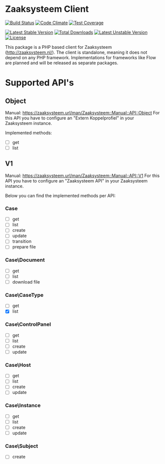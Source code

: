 # Zaaksysteem Client

[![Build Status](https://travis-ci.org/SimplyAdmire/Zaaksysteem.svg)](https://travis-ci.org/SimplyAdmire/Zaaksysteem)
[![Code Climate](https://codeclimate.com/github/SimplyAdmire/Zaaksysteem/badges/gpa.svg)](https://codeclimate.com/github/SimplyAdmire/Zaaksysteem)
[![Test Coverage](https://codeclimate.com/github/SimplyAdmire/Zaaksysteem/badges/coverage.svg)](https://codeclimate.com/github/SimplyAdmire/Zaaksysteem/coverage)

[![Latest Stable Version](https://poser.pugx.org/simplyadmire/zaaksysteem/v/stable)](https://packagist.org/packages/simplyadmire/zaaksysteem)
[![Total Downloads](https://poser.pugx.org/simplyadmire/zaaksysteem/downloads)](https://packagist.org/packages/simplyadmire/zaaksysteem)
[![Latest Unstable Version](https://poser.pugx.org/simplyadmire/zaaksysteem/v/unstable)](https://packagist.org/packages/simplyadmire/zaaksysteem)
[![License](https://poser.pugx.org/simplyadmire/zaaksysteem/license)](https://packagist.org/packages/simplyadmire/zaaksysteem)

This package is a PHP based client for Zaaksysteem (http://zaaksysteem.nl/). The client is standalone, meaning it does
not depend on any PHP framework. Implementations for frameworks like Flow are planned and will be released as separate
packages.

# Supported API's

## Object

Manual: https://zaaksysteem.url/man/Zaaksysteem::Manual::API::Object
For this API you have to configure an "Extern Koppelprofiel" in your Zaaksysteem instance.

Implemented methods:

- [ ] get
- [ ] list

## V1

Manual: https://zaaksysteem.url/man/Zaaksysteem::Manual::API::V1
For this API you have to configure an "Zaaksysteem API" in your Zaaksysteem instance.

Below you can find the implemented methods per API:

### Case

- [ ] get
- [ ] list
- [ ] create
- [ ] update
- [ ] transition
- [ ] prepare file

### Case\Document

- [ ] get
- [ ] list
- [ ] download file

### Case\CaseType
 
- [ ] get
- [x] list

### Case\ControlPanel

- [ ] get
- [ ] list
- [ ] create
- [ ] update

### Case\Host

- [ ] get
- [ ] list
- [ ] create
- [ ] update

### Case\Instance

- [ ] get
- [ ] list
- [ ] create
- [ ] update

### Case\Subject

- [ ] create
